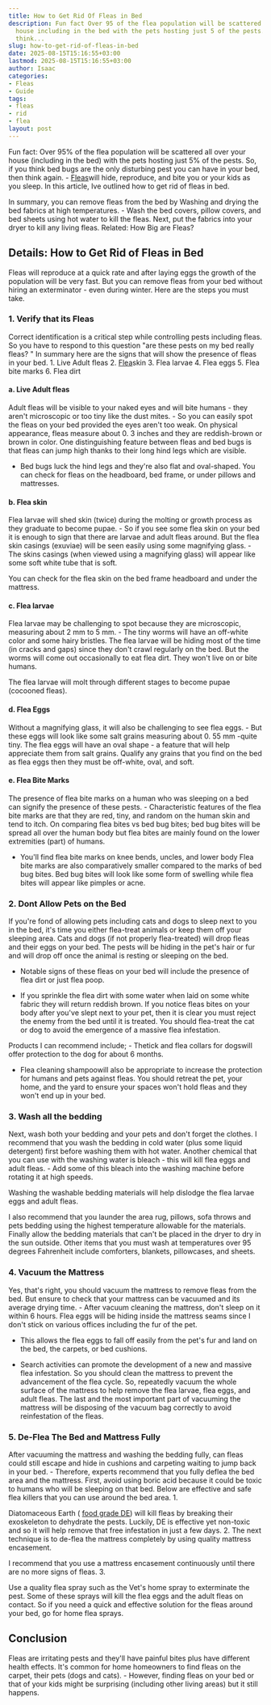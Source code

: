 ```yaml
---
title: How to Get Rid Of Fleas in Bed
description: Fun fact Over 95 of the flea population will be scattered all over your
  house including in the bed with the pets hosting just 5 of the pests. So, if you
  think...
slug: how-to-get-rid-of-fleas-in-bed
date: 2025-08-15T15:16:55+03:00
lastmod: 2025-08-15T15:16:55+03:00
author: Isaac
categories:
- Fleas
- Guide
tags:
- fleas
- rid
- flea
layout: post
---
```

Fun fact: Over 95% of the flea population will be scattered all over your house (including in the bed) with the pets hosting just 5% of the pests. So, if you think bed bugs are the only disturbing pest you can have in your bed, then think again. - [Fleas](https://pestpolicy.com/getting-rid-of-fleas-in-the-carpet/)will hide, reproduce, and bite you or your kids as you sleep. In this article, Ive outlined how to get rid of fleas in bed.

In summary, you can remove fleas from the bed by Washing and drying the bed fabrics at high temperatures. - Wash the bed covers, pillow covers, and bed sheets using hot water to kill the fleas. Next, put the fabrics into your dryer to kill any living fleas. Related: How Big are Fleas?

##  Details: How to Get Rid of Fleas in Bed

Fleas will reproduce at a quick rate and after laying eggs the growth of the population will be very fast. But you can remove fleas from your bed without hiring an exterminator - even during winter. Here are the steps you must take.

###  1. Verify that its Fleas

Correct identification is a critical step while controlling pests including fleas. So you have to respond to this question "are these pests on my bed really fleas? " In summary here are the signs that will show the presence of fleas in your bed. 1. Live Adult fleas 2. [Flea](https://pestpolicy.com/how-to-get-rid-of-flea-eggs-on-cats/)skin 3. Flea larvae 4. Flea eggs 5. Flea bite marks 6. Flea dirt

####  a. Live Adult fleas

Adult fleas will be visible to your naked eyes and will bite humans - they aren't microscopic or too tiny like the dust mites. - So you can easily spot the fleas on your bed provided the eyes aren't too weak. On physical appearance, fleas measure about 0. 3 inches and they are reddish-brown or brown in color. One distinguishing feature between fleas and bed bugs is that fleas can jump high thanks to their long hind legs which are visible.

- Bed bugs luck the hind legs and they're also flat and oval-shaped. You can check for fleas on the headboard, bed frame, or under pillows and mattresses.

####  b. Flea skin

Flea larvae will shed skin (twice) during the molting or growth process as they graduate to become pupae. - So if you see some flea skin on your bed it is enough to sign that there are larvae and adult fleas around. But the flea skin casings (exuviae) will be seen easily using some magnifying glass. - The skins casings (when viewed using a magnifying glass) will appear like some soft white tube that is soft.

You can check for the flea skin on the bed frame headboard and under the mattress.

####  c. Flea larvae

Flea larvae may be challenging to spot because they are microscopic, measuring about 2 mm to 5 mm. - The tiny worms will have an off-white color and some hairy bristles. The flea larvae will be hiding most of the time (in cracks and gaps) since they don't crawl regularly on the bed. But the worms will come out occasionally to eat flea dirt. They won't live on or bite humans.

The flea larvae will molt through different stages to become pupae (cocooned fleas).

####  d. Flea Eggs

Without a magnifying glass, it will also be challenging to see flea eggs. - But these eggs will look like some salt grains measuring about 0. 55 mm -quite tiny. The flea eggs will have an oval shape - a feature that will help appreciate them from salt grains. Qualify any grains that you find on the bed as flea eggs then they must be off-white, oval, and soft.

####  e. Flea Bite Marks

The presence of flea bite marks on a human who was sleeping on a bed can signify the presence of these pests. - Characteristic features of the flea bite marks are that they are red, tiny, and random on the human skin and tend to itch. On comparing flea bites vs bed bug bites; bed bug bites will be spread all over the human body but flea bites are mainly found on the lower extremities (part) of humans.

- You'll find flea bite marks on knee bends, uncles, and lower body Flea bite marks are also comparatively smaller compared to the marks of bed bug bites. Bed bug bites will look like some form of swelling while flea bites will appear like pimples or acne.

###  2. Dont Allow Pets on the Bed

If you're fond of allowing pets including cats and dogs to sleep next to you in the bed, it's time you either flea-treat animals or keep them off your sleeping area. Cats and dogs (if not properly flea-treated) will drop fleas and their eggs on your bed. The pests will be hiding in the pet's hair or fur and will drop off once the animal is resting or sleeping on the bed.

- Notable signs of these fleas on your bed will include the presence of flea dirt or just flea poop.

- If you sprinkle the flea dirt with some water when laid on some white fabric they will return reddish brown. If you notice fleas bites on your body after you've slept next to your pet, then it is clear you must reject the enemy from the bed until it is treated. You should flea-treat the cat or dog to avoid the emergence of a massive flea infestation.

Products I can recommend include; - Thetick and flea collars for dogswill offer protection to the dog for about 6 months.

- Flea cleaning shampoowill also be appropriate to increase the protection for humans and pets against fleas. You should retreat the pet, your home, and the yard to ensure your spaces won't hold fleas and they won't end up in your bed.

###  3. Wash all the bedding

Next, wash both your bedding and your pets and don't forget the clothes. I recommend that you wash the bedding in cold water (plus some liquid detergent) first before washing them with hot water. Another chemical that you can use with the washing water is bleach - this will kill flea eggs and adult fleas. - Add some of this bleach into the washing machine before rotating it at high speeds.

Washing the washable bedding materials will help dislodge the flea larvae eggs and adult fleas.

I also recommend that you launder the area rug, pillows, sofa throws and pets bedding using the highest temperature allowable for the materials. Finally allow the bedding materials that can't be placed in the dryer to dry in the sun outside. Other items that you must wash at temperatures over 95 degrees Fahrenheit include comforters, blankets, pillowcases, and sheets.

###  4. Vacuum the Mattress

Yes, that's right, you should vacuum the mattress to remove fleas from the bed. But ensure to check that your mattress can be vacuumed and its average drying time. - After vacuum cleaning the mattress, don't sleep on it within 6 hours. Flea eggs will be hiding inside the mattress seams since I don't stick on various offices including the fur of the pet.

- This allows the flea eggs to fall off easily from the pet's fur and land on the bed, the carpets, or bed cushions.

- Search activities can promote the development of a new and massive flea infestation. So you should clean the mattress to prevent the advancement of the flea cycle. So, repeatedly vacuum the whole surface of the mattress to help remove the flea larvae, flea eggs, and adult fleas. The last and the most important part of vacuuming the mattress will be disposing of the vacuum bag correctly to avoid reinfestation of the fleas.

###  5. De-Flea The Bed and Mattress Fully

After vacuuming the mattress and washing the bedding fully, can fleas could still escape and hide in cushions and carpeting waiting to jump back in your bed. - Therefore, experts recommend that you fully deflea the bed area and the mattress. First, avoid using boric acid because it could be toxic to humans who will be sleeping on that bed. Below are effective and safe flea killers that you can use around the bed area. 1.

Diatomaceous Earth ( [food grade DE](https://pestpolicy.com/diatomaceous-earth-for-fleas/)) will kill fleas by breaking their exoskeleton to dehydrate the pests. Luckily, DE is effective yet non-toxic and so it will help remove that free infestation in just a few days. 2. The next technique is to de-flea the mattress completely by using quality mattress encasement.

I recommend that you use a mattress encasement continuously until there are no more signs of fleas. 3.

Use a quality flea spray such as the Vet's home spray to exterminate the pest. Some of these sprays will kill the flea eggs and the adult fleas on contact. So if you need a quick and effective solution for the fleas around your bed, go for home flea sprays.

##  Conclusion

Fleas are irritating pests and they'll have painful bites plus have different health effects. It's common for home homeowners to find fleas on the carpet, their pets (dogs and cats). - However, finding fleas on your bed or that of your kids might be surprising (including other living areas) but it still happens.

